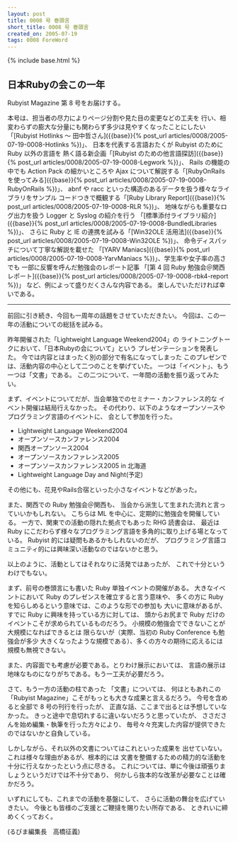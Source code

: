 ```yaml
---
layout: post
title: 0008 号 巻頭言
short_title: 0008 号 巻頭言
created_on: 2005-07-19
tags: 0008 ForeWord
---
```

{% include base.html %}


## 日本Rubyの会この一年

Rubyist Magazine 第 8 号をお届けする。

本号は、担当者の尽力によりページ分割や見た目の変更などの工夫を
行い、相変わらずの膨大な分量にも関わらず多少は見やすくなったことにしたい
「[Rubyist Hotlinks 〜 田中哲さん]({{base}}{% post_url articles/0008/2005-07-19-0008-Hotlinks %})」、
日本を代表する言語おたくが Rubyist のために Ruby 以外の言語を
熱く語る新企画「[Rubyist のための他言語探訪]({{base}}{% post_url articles/0008/2005-07-19-0008-Legwork %})」、
Rails の機能の中でも Action Pack の細かいところや
Ajax について解説する「[RubyOnRails を使ってみる]({{base}}{% post_url articles/0008/2005-07-19-0008-RubyOnRails %})」、
abnf や racc といった構造のあるデータを扱う様々なライブラリをサンプル
コードつきで概観する「[Ruby Library Report]({{base}}{% post_url articles/0008/2005-07-19-0008-RLR %})」、
地味ながらも重要なログ出力を扱う Logger と Syslog の紹介を行う
「[標準添付ライブラリ紹介]({{base}}{% post_url articles/0008/2005-07-19-0008-BundledLibraries %})」、
さらに Ruby と IE の連携を試みる「[Win32OLE 活用法]({{base}}{% post_url articles/0008/2005-07-19-0008-Win32OLE %})」、
命令ディスパッチについて丁寧な解説を載せた
「[YARV Maniacs]({{base}}{% post_url articles/0008/2005-07-19-0008-YarvManiacs %})」、学生率や女子率の高さでも
一部に反響を呼んだ勉強会のレポート記事
「[第 4 回 Ruby 勉強会＠関西レポート]({{base}}{% post_url articles/0008/2005-07-19-0008-rbk4-report %})」
など、例によって盛りだくさんな内容である。
楽しんでいただければ幸いである。

----
前回に引き続き、今回も一周年の話題をさせていただきたい。
今回は、この一年の活動についての総括を試みる。

昨年開催された「Lightweight Language Weekend2004」の
ライトニングトークにおいて、「日本Rubyの会について」という
プレゼンテーションを発表した。
今では内容とはまったく別の部分で有名になってしまった
このプレゼンでは、活動内容の中心として二つのことを挙げていた。
一つは「イベント」、もう一つは「文書」である。
この二つについて、一年間の活動を振り返ってみたい。

まず、イベントについてだが、当会単独でのセミナー・カンファレンス的な
イベント開催は結局行えなかった。
その代わり、以下のようなオープンソースやプログラミング言語のイベントに、
会として参加を行った。

* Lightweight Language Weekend2004
* オープンソースカンファレンス2004
* 関西オープンソース2004
* オープンソースカンファレンス2005
* オープンソースカンファレンス2005 in 北海道
* Lightweight Language Day and Night(予定)


その他にも、花見やRails合宿といった小さなイベントなどがあった。

また、関西での Ruby 勉強会＠関西も、
当会から派生して生まれた流れと言っていいかもしれない。
こちらは ML を中心に、定期的に勉強会を開催している。
一方で、関東での活動の隠れた拠点でもあった RHG 読書会は、
最近は Ruby にこだわらず様々なプログラミング言語を多角的に取り上げる場となっている。
Rubyist 的には疑問もあるかもしれないのだが、
プログラミング言語コミュニティ的には興味深い活動なのではないかと思う。

以上のように、活動としてはそれなりに活発ではあったが、
これで十分というわけでもない。

まず、前号の巻頭言にも書いた Ruby 単独イベントの開催がある。
大きなイベントにおいて Ruby のプレゼンスを確立すると言う意味や、
多くの方に Ruby を知らしめるという意味では、このような形での参加も
大いに意味があるが、すでに Ruby に興味を持っている方に対しては、
頭からお尻まで Ruby だけのイベントこそが求められているものだろう。
小規模の勉強会でできないことが大規模になればできるとは
限らないが（実際、当初の Ruby Conference も勉強会が多少
大きくなったような規模である）、多くの方々の期待に応えるには
規模も無視できない。

また、内容面でも考慮が必要である。とりわけ展示においては、
言語の展示は地味なものになりがちである。もう一工夫が必要だろう。

さて、もう一方の活動の柱であった
「文書」については、
何はともあれこの「Rubyist Magazine」こそがもっとも大きな成果と言えるだろう。
今号を含めると全部で 8 号の刊行を行ったが、
正直な話、ここまで出るとは予想していなかった。
きっと途中で息切れするに違いないだろうと思っていたが、
ささださんを始め編集・執筆を行った方々により、
毎号々々充実した内容が提供できたのではないかと自負している。

しかしながら、それ以外の文書についてはこれといった成果を
出せていない。これは様々な理由があるが、根本的には
文書を整備するための精力的な活動を十分に行えなかったという点に尽きる。
これについては、単に今後は頑張りましょうというだけでは不十分であり、
何かしら抜本的な改革が必要なことは確かだろう。

いずれにしても、これまでの活動を基盤にして、
さらに活動の舞台を広げていきたい。
今後とも皆様のご支援とご鞭撻を賜りたい所存である、
ときれいに締めくくっておく。

(るびま編集長　高橋征義)


